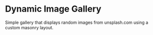 # Dynamic Image Gallery
Simple gallery that displays random images from unsplash.com using a custom masonry layout.
